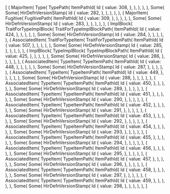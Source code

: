 [
    (
        MajorItem(
            Type(
                TypePath(
                    ItemPathId(
                        Id {
                            value: 308,
                        },
                    ),
                ),
            ),
        ),
        Some(
            Some(
                HirDefnVersionStamp(
                    Id {
                        value: 282,
                    },
                ),
            ),
        ),
    ),
    (
        MajorItem(
            Fugitive(
                FugitivePath(
                    ItemPathId(
                        Id {
                            value: 309,
                        },
                    ),
                ),
            ),
        ),
        Some(
            Some(
                HirDefnVersionStamp(
                    Id {
                        value: 283,
                    },
                ),
            ),
        ),
    ),
    (
        ImplBlock(
            TraitForTypeImplBlock(
                TraitForTypeImplBlockPath(
                    ItemPathId(
                        Id {
                            value: 424,
                        },
                    ),
                ),
            ),
        ),
        Some(
            Some(
                HirDefnVersionStamp(
                    Id {
                        value: 284,
                    },
                ),
            ),
        ),
    ),
    (
        AssociatedItem(
            TraitForTypeItem(
                TraitForTypeItemPath(
                    ItemPathId(
                        Id {
                            value: 507,
                        },
                    ),
                ),
            ),
        ),
        Some(
            Some(
                HirDefnVersionStamp(
                    Id {
                        value: 285,
                    },
                ),
            ),
        ),
    ),
    (
        ImplBlock(
            TypeImplBlock(
                TypeImplBlockPath(
                    ItemPathId(
                        Id {
                            value: 425,
                        },
                    ),
                ),
            ),
        ),
        Some(
            Some(
                HirDefnVersionStamp(
                    Id {
                        value: 286,
                    },
                ),
            ),
        ),
    ),
    (
        AssociatedItem(
            TypeItem(
                TypeItemPath(
                    ItemPathId(
                        Id {
                            value: 448,
                        },
                    ),
                ),
            ),
        ),
        Some(
            Some(
                HirDefnVersionStamp(
                    Id {
                        value: 287,
                    },
                ),
            ),
        ),
    ),
    (
        AssociatedItem(
            TypeItem(
                TypeItemPath(
                    ItemPathId(
                        Id {
                            value: 449,
                        },
                    ),
                ),
            ),
        ),
        Some(
            Some(
                HirDefnVersionStamp(
                    Id {
                        value: 288,
                    },
                ),
            ),
        ),
    ),
    (
        AssociatedItem(
            TypeItem(
                TypeItemPath(
                    ItemPathId(
                        Id {
                            value: 450,
                        },
                    ),
                ),
            ),
        ),
        Some(
            Some(
                HirDefnVersionStamp(
                    Id {
                        value: 289,
                    },
                ),
            ),
        ),
    ),
    (
        AssociatedItem(
            TypeItem(
                TypeItemPath(
                    ItemPathId(
                        Id {
                            value: 451,
                        },
                    ),
                ),
            ),
        ),
        Some(
            Some(
                HirDefnVersionStamp(
                    Id {
                        value: 290,
                    },
                ),
            ),
        ),
    ),
    (
        AssociatedItem(
            TypeItem(
                TypeItemPath(
                    ItemPathId(
                        Id {
                            value: 452,
                        },
                    ),
                ),
            ),
        ),
        Some(
            Some(
                HirDefnVersionStamp(
                    Id {
                        value: 291,
                    },
                ),
            ),
        ),
    ),
    (
        AssociatedItem(
            TypeItem(
                TypeItemPath(
                    ItemPathId(
                        Id {
                            value: 453,
                        },
                    ),
                ),
            ),
        ),
        Some(
            Some(
                HirDefnVersionStamp(
                    Id {
                        value: 292,
                    },
                ),
            ),
        ),
    ),
    (
        AssociatedItem(
            TypeItem(
                TypeItemPath(
                    ItemPathId(
                        Id {
                            value: 454,
                        },
                    ),
                ),
            ),
        ),
        Some(
            Some(
                HirDefnVersionStamp(
                    Id {
                        value: 293,
                    },
                ),
            ),
        ),
    ),
    (
        AssociatedItem(
            TypeItem(
                TypeItemPath(
                    ItemPathId(
                        Id {
                            value: 455,
                        },
                    ),
                ),
            ),
        ),
        Some(
            Some(
                HirDefnVersionStamp(
                    Id {
                        value: 294,
                    },
                ),
            ),
        ),
    ),
    (
        AssociatedItem(
            TypeItem(
                TypeItemPath(
                    ItemPathId(
                        Id {
                            value: 456,
                        },
                    ),
                ),
            ),
        ),
        Some(
            Some(
                HirDefnVersionStamp(
                    Id {
                        value: 295,
                    },
                ),
            ),
        ),
    ),
    (
        AssociatedItem(
            TypeItem(
                TypeItemPath(
                    ItemPathId(
                        Id {
                            value: 457,
                        },
                    ),
                ),
            ),
        ),
        Some(
            Some(
                HirDefnVersionStamp(
                    Id {
                        value: 296,
                    },
                ),
            ),
        ),
    ),
    (
        AssociatedItem(
            TypeItem(
                TypeItemPath(
                    ItemPathId(
                        Id {
                            value: 458,
                        },
                    ),
                ),
            ),
        ),
        Some(
            Some(
                HirDefnVersionStamp(
                    Id {
                        value: 297,
                    },
                ),
            ),
        ),
    ),
    (
        AssociatedItem(
            TypeItem(
                TypeItemPath(
                    ItemPathId(
                        Id {
                            value: 459,
                        },
                    ),
                ),
            ),
        ),
        Some(
            Some(
                HirDefnVersionStamp(
                    Id {
                        value: 298,
                    },
                ),
            ),
        ),
    ),
]